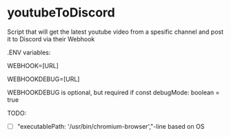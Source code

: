 # youtubeToDiscord
Script that will get the latest youtube video from a spesific channel and post it to Discord via their Webhook

.ENV variables:

WEBHOOK=[URL]

WEBHOOKDEBUG=[URL]

WEBHOOKDEBUG is optional, but required if const debugMode: boolean = true


TODO:

- [ ] "executablePath: '/usr/bin/chromium-browser',"-line based on OS
